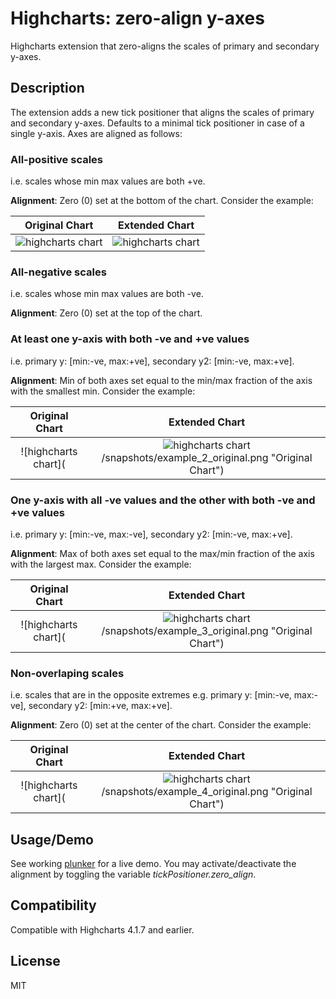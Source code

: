 # Highcharts: zero-align y-axes

Highcharts extension that zero-aligns the scales of primary and secondary y-axes.

## Description

The extension adds a new tick positioner that aligns the scales of primary and secondary y-axes. Defaults to a minimal tick positioner in case of a single y-axis. Axes are aligned as follows:

### All-positive scales

i.e. scales whose min max values are both +ve.

**Alignment**: Zero (0) set at the bottom of the chart. Consider the example:

Original Chart             |  Extended Chart
:-------------------------:|:-------------------------:
![highcharts chart](https://raw.githubusercontent.com/PortfolioStrat/highcharts-zero-align-y-axes/master/snapshots/example_1_original.png "Original Chart") | ![highcharts chart](https://raw.githubusercontent.com/PortfolioStrat/highcharts-zero-align-y-axes/master/snapshots/example_1_extended.png "Extended Chart")

### All-negative scales

i.e. scales whose min max values are both -ve.

**Alignment**: Zero (0) set at the top of the chart.

### At least one y-axis with both -ve and +ve values

i.e. primary y: [min:-ve, max:+ve], secondary y2: [min:-ve, max:+ve].

**Alignment**: Min of both axes set equal to the min/max fraction of the axis with the smallest min. Consider the example:

Original Chart             |  Extended Chart
:-------------------------:|:-------------------------:
![highcharts chart](| ![highcharts chart](https://raw.githubusercontent.com/PortfolioStrat/highcharts-zero-align-y-axes/master/snapshots/example_1_extended.png "Extended Chart")/snapshots/example_2_original.png "Original Chart") | ![highcharts chart](| ![highcharts chart](https://raw.githubusercontent.com/PortfolioStrat/highcharts-zero-align-y-axes/master/snapshots/example_1_extended.png "Extended Chart")/snapshots/example_2_extended.png "Extended Chart")

### One y-axis with all -ve values and the other with both -ve and +ve values

i.e. primary y: [min:-ve, max:-ve], secondary y2: [min:-ve, max:+ve].

**Alignment**: Max of both axes set equal to the max/min fraction of the axis with the largest max. Consider the example:

Original Chart             |  Extended Chart
:-------------------------:|:-------------------------:
![highcharts chart](| ![highcharts chart](https://raw.githubusercontent.com/PortfolioStrat/highcharts-zero-align-y-axes/master/snapshots/example_1_extended.png "Extended Chart")/snapshots/example_3_original.png "Original Chart") | ![highcharts chart](| ![highcharts chart](https://raw.githubusercontent.com/PortfolioStrat/highcharts-zero-align-y-axes/master/snapshots/example_1_extended.png "Extended Chart")/snapshots/example_3_extended.png "Extended Chart")

### Non-overlaping scales 

i.e. scales that are in the opposite extremes e.g. primary y: [min:-ve, max:-ve], secondary y2: [min:+ve, max:+ve].

**Alignment**: Zero (0) set at the center of the chart. Consider the example:

Original Chart             |  Extended Chart
:-------------------------:|:-------------------------:
![highcharts chart](| ![highcharts chart](https://raw.githubusercontent.com/PortfolioStrat/highcharts-zero-align-y-axes/master/snapshots/example_1_extended.png "Extended Chart")/snapshots/example_4_original.png "Original Chart") | ![highcharts chart](| ![highcharts chart](https://raw.githubusercontent.com/PortfolioStrat/highcharts-zero-align-y-axes/master/snapshots/example_1_extended.png "Extended Chart")/snapshots/example_4_extended.png "Extended Chart")


## Usage/Demo

See working [plunker](http://plnkr.co/edit/rwanoyydu6LbDBx2lf1l?p=preview "Plunker Demo") for a live demo. You may activate/deactivate the alignment by toggling the variable *tickPositioner.zero_align*.

## Compatibility

Compatible with Highcharts 4.1.7 and earlier.

## License

MIT
